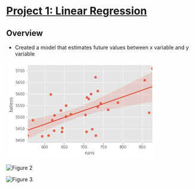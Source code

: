 # [Project 1: Linear Regression](https://miguelbarr11.github.io/Data-Science-Portfolio/)

## Overview

* Created a model that estimates future values between x variable and y variable 

![Figure 1.](https://github.com/miguelbarr11/Data-Science-Portfolio/blob/main/Images/Project%201/REGRESION.png)

![Figure 2](./miguelbarr11/Data-Science-Portfolio/Images/REGRESION.png)

![Figure 3.](https://github.com/miguelbarr11/Data-Science-Portfolio/Images/Project%201/REGRESION.png)











